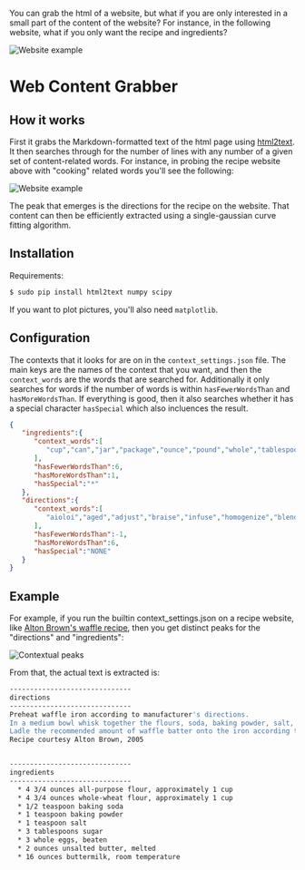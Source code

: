 You can grab the html of a website, but what if you are only interested in a small part of the content of the website? For instance, in the following website, what if you only want the recipe and ingredients?

![Website example](https://i.imgur.com/b5JUgBG.jpg?1)

# Web Content Grabber

## How it works

First it grabs the Markdown-formatted text of the html page using [html2text](https://github.com/aaronsw/html2text).  It then searches through for the number of lines with any number of a given set of content-related words. For instance, in probing the recipe website above with "cooking" related words you'll see the following:

![Website example](https://i.imgur.com/enu0SNA.jpg?1)

The peak that emerges is the directions for the recipe on the website. That content can then be efficiently extracted using a single-gaussian curve fitting algorithm.

## Installation

Requirements:

```bash
$ sudo pip install html2text numpy scipy
```

If you want to plot pictures, you'll also need ```matplotlib```.

## Configuration

The contexts that it looks for are on in the ```context_settings.json``` file. The main keys are the names of the context that you want, and then the ```context_words``` are the words that are searched for. Additionally it only searches for words if the number of words is within ```hasFewerWordsThan``` and ```hasMoreWordsThan```. If everything is good, then it also searches whether it has a special character ```hasSpecial``` which also incluences the result.

```json
{  
   "ingredients":{  
      "context_words":[  
         "cup","can","jar","package","ounce","pound","whole","tablespoon"
      ],
      "hasFewerWordsThan":6,
      "hasMoreWordsThan":1,
      "hasSpecial":"*"
   },
   "directions":{  
      "context_words":[  
         "aioloi","aged","adjust","braise","infuse","homogenize","blend","brush","line","lard","carmelize","peel","emulsify","preheat"
      ],
      "hasFewerWordsThan":-1,
      "hasMoreWordsThan":6,
      "hasSpecial":"NONE"
   }
}
```

## Example

For example, if you run the builtin context_settings.json on a recipe website, like [Alton Brown's waffle recipe](), then you get distinct peaks for the "directions" and "ingredients":

![Contextual peaks](https://i.imgur.com/ju9eboZ.png?1)

From that, the actual text is extracted is:

```bash
------------------------------
directions
------------------------------
Preheat waffle iron according to manufacturer's directions.
In a medium bowl whisk together the flours, soda, baking powder, salt, and sugar. In another bowl beat together eggs and melted butter, and then add the buttermilk. Add the wet ingredients to the dry and stir until combined. Allow to rest for 5 minutes.
Ladle the recommended amount of waffle batter onto the iron according to the manufacturer's recommendations. Close iron top and cook until the waffle is golden on both sides and is easily removed from iron. Serve immediately or keep warm in a 200 degree F oven until ready to serve.
Recipe courtesy Alton Brown, 2005


------------------------------
ingredients
------------------------------
  * 4 3/4 ounces all-purpose flour, approximately 1 cup
  * 4 3/4 ounces whole-wheat flour, approximately 1 cup
  * 1/2 teaspoon baking soda
  * 1 teaspoon baking powder
  * 1 teaspoon salt
  * 3 tablespoons sugar
  * 3 whole eggs, beaten
  * 2 ounces unsalted butter, melted
  * 16 ounces buttermilk, room temperature
```
